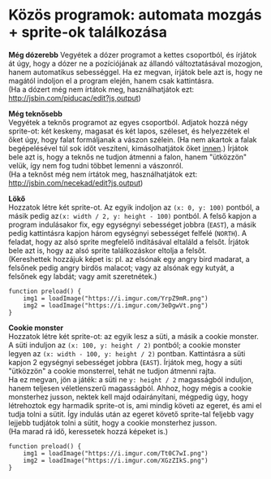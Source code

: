 # Közös programok: automata mozgás + sprite-ok találkozása

__Még dózerebb__
Vegyétek a dózer programot a kettes csoportból, és írjátok át úgy, hogy a dózer ne a pozíciójának az állandó változtatásával mozogjon, hanem automatikus sebességgel. Ha ez megvan, írjátok bele azt is, hogy ne magától indoljon el a program elején, hanem csak kattintásra.  
(Ha a dózert még nem írtátok meg, használhatjátok ezt: http://jsbin.com/piducac/edit?js,output)  

__Még teknősebb__  
Vegyétek a teknős programot az egyes csoportból. Adjatok hozzá négy sprite-ot: két keskeny, magasat és két lapos, széleset, és helyezzétek el őket úgy, hogy falat formáljanak a vászon szélein. (Ha nem akartok a falak begépelésével túl sok időt veszíteni, kimásolhatjátok őket [innen](https://gist.github.com/endreymarcell/8a4721de5ae93ba81742896aa286001f).) Írjátok bele azt is, hogy a teknős ne tudjon átmenni a falon, hanem "ütközzön" velük, így nem fog tudni többet lemenni a vászonról.  
(Ha a teknőst még nem írtátok meg, használhatjátok ezt: http://jsbin.com/necekad/edit?js,output)  

__Lökő__  
Hozzatok létre két sprite-ot. Az egyik indoljon az `(x: 0, y: 100)` pontból, a másik pedig az`(x: width / 2, y: height - 100)` pontból. A felső kapjon a program indulásakor fix, egy egységnyi sebességet jobbra (`EAST`), a másik pedig kattintásra kapjon három egységnyi sebességet felfelé (`NORTH`). A feladat, hogy az alsó sprite megfelelő indításával eltaláld a felsőt. Írjátok bele azt is, hogy az alsó sprite találkozáskor eltolja a felsőt.  
(Kereshettek hozzájuk képet is: pl. az elsónak egy angry bird madarat, a felsőnek pedig angry birdös malacot; vagy az alsónak egy kutyát, a felsőnek egy labdát; vagy amit szeretnétek.)
```
function preload() {
    img1 = loadImage("https://i.imgur.com/YrpZ9mR.png")
    img2 = loadImage("https://i.imgur.com/3eDgwVt.png")
}
```

__Cookie monster__  
Hozzatok létre két sprite-ot: az egyik lesz a süti, a másik a cookie monster. A süti induljon az `(x: 100, y: height / 2)` pontból; a cookie monster legyen az `(x: width - 100, y: height / 2)` pontban. Kattintásra a süti kapjon 2 egységnyi sebességet jobbra (`EAST`). Írjátok meg, hogy a süti "ütközzön" a cookie monsterrel, tehát ne tudjon átmenni rajta.  
Ha ez megvan, jön a játék: a süti ne `y: height / 2` magasságból induljon, hanem teljesen véletlenszerű magasságból. Ahhoz, hogy mégis a cookie monsterhez jusson, nektek kell majd odairányítani, mégpedig úgy, hogy létrehoztok egy harmadik sprite-ot is, ami mindig követi az egeret, és ami el tudja tolni a sütit. Így indulás után az egeret követő sprite-tal feljebb vagy lejjebb tudjátok tolni a sütit, hogy a cookie monsterhez jusson.  
(Ha marad rá idő, keressetek hozzá képeket is.)  
```
function preload() {
    img1 = loadImage("https://i.imgur.com/Tt0C7wI.png")
    img2 = loadImage("https://i.imgur.com/XGzZIkS.png")
}
```
